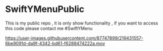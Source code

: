 # SwiftYMenuPublic

This is my public repo , it is only show functionality , if you want to access this code please contact me 
#SwiftYMenu

https://user-images.githubusercontent.com/87747899/219431557-6be9091d-da9f-4342-bd61-f6288474222a.mov

